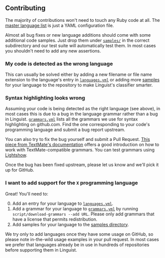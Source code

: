## Contributing

The majority of contributions won't need to touch any Ruby code at all. The [master language list][languages] is just a YAML configuration file.

Almost all bug fixes or new language additions should come with some additional code samples. Just drop them under [`samples/`][samples] in the correct subdirectory and our test suite will automatically test them. In most cases you shouldn't need to add any new assertions.

### My code is detected as the wrong language

This can usually be solved either by adding a new filename or file name extension to the language's entry in [`languages.yml`][languages] or adding more [samples][samples] for your language to the repository to make Linguist's classifier smarter.

### Syntax highlighting looks wrong

Assuming your code is being detected as the right language (see above), in most cases this is due to a bug in the language grammar rather than a bug in Linguist. [`grammars.yml`][grammars] lists all the grammars we use for syntax highlighting on github.com. Find the one corresponding to your code's programming language and submit a bug report upstream.

You can also try to fix the bug yourself and submit a Pull Request. [This piece from TextMate's documentation](http://manual.macromates.com/en/language_grammars) offers a good introduction on how to work with TextMate-compatible grammars. You can test grammars using [Lightshow](https://lightshow.githubapp.com).

Once the bug has been fixed upstream, please let us know and we'll pick it up for GitHub.

### I want to add support for the `X` programming language

Great! You'll need to:

0. Add an entry for your language to [`languages.yml`][languages].
0. Add a grammar for your language to [`grammars.yml`][grammars] by running `script/download-grammars --add URL`. Please only add grammars that have a license that permits redistribution.
0. Add samples for your language to the [samples directory][samples].

We try only to add languages once they have some usage on GitHub, so please note in-the-wild usage examples in your pull request. In most cases we prefer that languages already be in use in hundreds of repositories before supporting them in Linguist.

[grammars]: /grammars.yml
[languages]: /lib/linguist/languages.yml
[samples]: /samples
